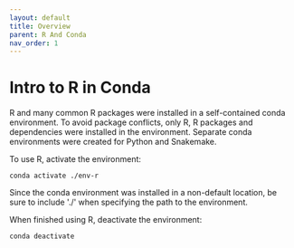 ```yaml
---
layout: default
title: Overview
parent: R And Conda
nav_order: 1
---
```


# Intro to R in Conda

R and many common R packages were installed in a self-contained conda environment. To avoid package conflicts, only R, R packages and dependencies were installed in the environment. Separate conda environments were created for Python and Snakemake.

To use R, activate the environment:
```
conda activate ./env-r
```

Since the conda environment was installed in a non-default location, be sure to include './' when specifying the path to the environment.

When finished using R, deactivate the environment:
```
conda deactivate
```
